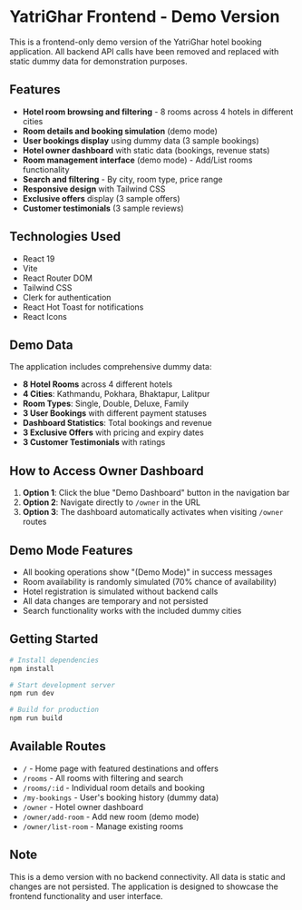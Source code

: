 # YatriGhar Frontend - Demo Version

This is a frontend-only demo version of the YatriGhar hotel booking application. All backend API calls have been removed and replaced with static dummy data for demonstration purposes.

## Features

- **Hotel room browsing and filtering** - 8 rooms across 4 hotels in different cities
- **Room details and booking simulation** (demo mode)
- **User bookings display** using dummy data (3 sample bookings)
- **Hotel owner dashboard** with static data (bookings, revenue stats)
- **Room management interface** (demo mode) - Add/List rooms functionality
- **Search and filtering** - By city, room type, price range
- **Responsive design** with Tailwind CSS
- **Exclusive offers** display (3 sample offers)
- **Customer testimonials** (3 sample reviews)

## Technologies Used

- React 19
- Vite
- React Router DOM
- Tailwind CSS
- Clerk for authentication
- React Hot Toast for notifications
- React Icons

## Demo Data

The application includes comprehensive dummy data:

- **8 Hotel Rooms** across 4 different hotels
- **4 Cities**: Kathmandu, Pokhara, Bhaktapur, Lalitpur
- **Room Types**: Single, Double, Deluxe, Family
- **3 User Bookings** with different payment statuses
- **Dashboard Statistics**: Total bookings and revenue
- **3 Exclusive Offers** with pricing and expiry dates
- **3 Customer Testimonials** with ratings

## How to Access Owner Dashboard

1. **Option 1**: Click the blue "Demo Dashboard" button in the navigation bar
2. **Option 2**: Navigate directly to `/owner` in the URL
3. **Option 3**: The dashboard automatically activates when visiting `/owner` routes

## Demo Mode Features

- All booking operations show "(Demo Mode)" in success messages
- Room availability is randomly simulated (70% chance of availability)
- Hotel registration is simulated without backend calls
- All data changes are temporary and not persisted
- Search functionality works with the included dummy cities

## Getting Started

```bash
# Install dependencies
npm install

# Start development server
npm run dev

# Build for production
npm run build
```

## Available Routes

- `/` - Home page with featured destinations and offers
- `/rooms` - All rooms with filtering and search
- `/rooms/:id` - Individual room details and booking
- `/my-bookings` - User's booking history (dummy data)
- `/owner` - Hotel owner dashboard
- `/owner/add-room` - Add new room (demo mode)
- `/owner/list-room` - Manage existing rooms

## Note

This is a demo version with no backend connectivity. All data is static and changes are not persisted. The application is designed to showcase the frontend functionality and user interface.
